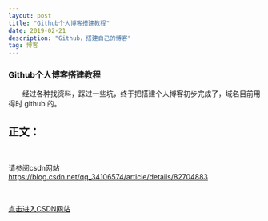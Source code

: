 ```yaml
---
layout: post
title: "Github个人博客搭建教程"
date: 2019-02-21 
description: "Github，搭建自己的博客"
tag: 博客 
---   
```

### Github个人博客搭建教程

　　经过各种找资料，踩过一些坑，终于把搭建个人博客初步完成了，域名目前用得时 github 的。
 

## 正文：
<br />

请参阅csdn网站 https://blog.csdn.net/qq_34106574/article/details/82704883

<br />

[点击进入CSDN网站](https://blog.csdn.net/qq_34106574/article/details/82704883)

